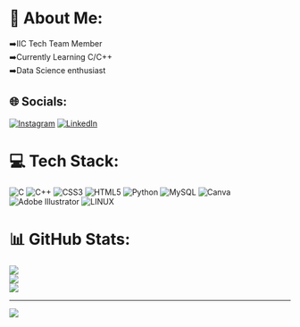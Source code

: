 # 💫 About Me:
➡️IIC Tech Team Member <br>➡️Currently Learning C/C++<br>➡️Data Science enthusiast


## 🌐 Socials:
[![Instagram](https://img.shields.io/badge/Instagram-%23E4405F.svg?logo=Instagram&logoColor=white)](https://instagram.com/shrutikajha_2603) [![LinkedIn](https://img.shields.io/badge/LinkedIn-%230077B5.svg?logo=linkedin&logoColor=white)](https://linkedin.com/in/shrutika-jha-26032004sj) 

# 💻 Tech Stack:
![C](https://img.shields.io/badge/c-%2300599C.svg?style=flat&logo=c&logoColor=white) ![C++](https://img.shields.io/badge/c++-%2300599C.svg?style=flat&logo=c%2B%2B&logoColor=white) ![CSS3](https://img.shields.io/badge/css3-%231572B6.svg?style=flat&logo=css3&logoColor=white) ![HTML5](https://img.shields.io/badge/html5-%23E34F26.svg?style=flat&logo=html5&logoColor=white) ![Python](https://img.shields.io/badge/python-3670A0?style=flat&logo=python&logoColor=ffdd54) ![MySQL](https://img.shields.io/badge/mysql-%2300f.svg?style=flat&logo=mysql&logoColor=white) ![Canva](https://img.shields.io/badge/Canva-%2300C4CC.svg?style=flat&logo=Canva&logoColor=white) ![Adobe Illustrator](https://img.shields.io/badge/adobeillustrator-%23FF9A00.svg?style=flat&logo=adobeillustrator&logoColor=white) ![LINUX](https://img.shields.io/badge/Linux-FCC624?style=flat&logo=linux&logoColor=black)
# 📊 GitHub Stats:
![](https://github-readme-stats.vercel.app/api?username=shrutika2603&theme=dark&hide_border=false&include_all_commits=true&count_private=true)<br/>
![](https://github-readme-streak-stats.herokuapp.com/?user=shrutika2603&theme=dark&hide_border=false)<br/>
![](https://github-readme-stats.vercel.app/api/top-langs/?username=shrutika2603&theme=dark&hide_border=false&include_all_commits=true&count_private=true&layout=compact)

---
[![](https://visitcount.itsvg.in/api?id=shrutika2603&icon=0&color=0)](https://visitcount.itsvg.in)

<!-- Proudly created with GPRM ( https://gprm.itsvg.in ) -->
